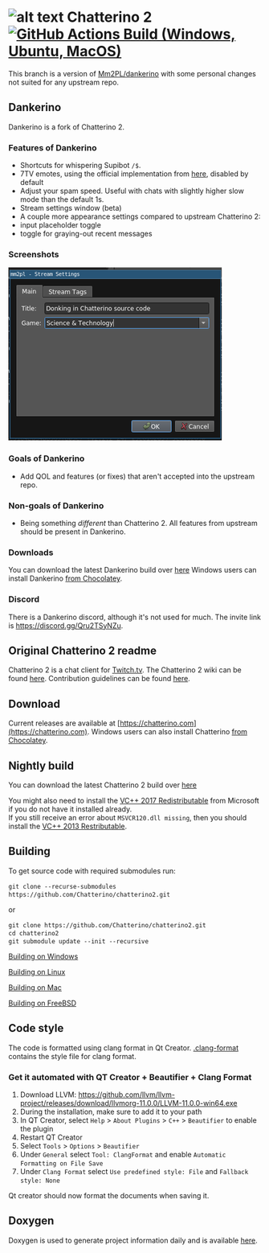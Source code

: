 ![alt text](https://fourtf.com/img/chatterino-icon-64.png)
Chatterino 2 [![GitHub Actions Build (Windows, Ubuntu, MacOS)](https://github.com/Mm2PL/chatterino2/workflows/Build/badge.svg?branch=dankerino)](https://github.com/Mm2PL/chatterino2/actions?query=workflow%3ABuild+branch%3Adankerino)
============

This branch is a version of [Mm2PL/dankerino](https://github.com/Mm2PL/dankerino) with some personal changes not suited for any upstream repo.

## Dankerino

Dankerino is a fork of Chatterino 2.

### Features of Dankerino

- Shortcuts for whispering Supibot `/$`.
- 7TV emotes, using the official implementation from [here](https://github.com/seventv/chatterino7), disabled by default
- Adjust your spam speed. Useful with chats with slightly higher slow mode than the default 1s.
- Stream settings window (beta)
- A couple more appearance settings compared to upstream Chatterino 2:
 - input placeholder toggle
 - toggle for graying-out recent messages

### Screenshots

![Example of editing stream settings](./images_dankerino/example_stream_settings.png)

### Goals of Dankerino

- Add QOL and features (or fixes) that aren't accepted into the upstream repo.

### Non-goals of Dankerino

- Being something _different_ than Chatterino 2. All features from upstream should be present in Dankerino.

### Downloads
You can download the latest Dankerino build over [here](https://github.com/Mm2PL/dankerino/releases/tag/nightly-build)
Windows users can install Dankerino [from Chocolatey](https://chocolatey.org/packages/dankerino).

### Discord

There is a Dankerino discord, although it's not used for much. The invite link is <https://discord.gg/Qru2TSyNZu>.

## Original Chatterino 2 readme

Chatterino 2 is a chat client for [Twitch.tv](https://twitch.tv).
The Chatterino 2 wiki can be found [here](https://wiki.chatterino.com).
Contribution guidelines can be found [here](https://wiki.chatterino.com/Contributing%20for%20Developers).

## Download

Current releases are available at [https://chatterino.com](https://chatterino.com).
Windows users can also install Chatterino [from Chocolatey](https://chocolatey.org/packages/chatterino).

## Nightly build

You can download the latest Chatterino 2 build over [here](https://github.com/Chatterino/chatterino2/releases/tag/nightly-build)

You might also need to install the [VC++ 2017 Redistributable](https://aka.ms/vs/15/release/vc_redist.x64.exe) from Microsoft if you do not have it installed already.  
If you still receive an error about `MSVCR120.dll missing`, then you should install the [VC++ 2013 Restributable](https://download.microsoft.com/download/2/E/6/2E61CFA4-993B-4DD4-91DA-3737CD5CD6E3/vcredist_x64.exe).

## Building

To get source code with required submodules run:

```
git clone --recurse-submodules https://github.com/Chatterino/chatterino2.git
```

or

```
git clone https://github.com/Chatterino/chatterino2.git
cd chatterino2
git submodule update --init --recursive
```

[Building on Windows](../master/BUILDING_ON_WINDOWS.md)

[Building on Linux](../master/BUILDING_ON_LINUX.md)

[Building on Mac](../master/BUILDING_ON_MAC.md)

[Building on FreeBSD](../master/BUILDING_ON_FREEBSD.md)

## Code style

The code is formatted using clang format in Qt Creator. [.clang-format](src/.clang-format) contains the style file for clang format.

### Get it automated with QT Creator + Beautifier + Clang Format

1. Download LLVM: https://github.com/llvm/llvm-project/releases/download/llvmorg-11.0.0/LLVM-11.0.0-win64.exe
2. During the installation, make sure to add it to your path
3. In QT Creator, select `Help` > `About Plugins` > `C++` > `Beautifier` to enable the plugin
4. Restart QT Creator
5. Select `Tools` > `Options` > `Beautifier`
6. Under `General` select `Tool: ClangFormat` and enable `Automatic Formatting on File Save`
7. Under `Clang Format` select `Use predefined style: File` and `Fallback style: None`

Qt creator should now format the documents when saving it.

## Doxygen

Doxygen is used to generate project information daily and is available [here](https://doxygen.chatterino.com).
